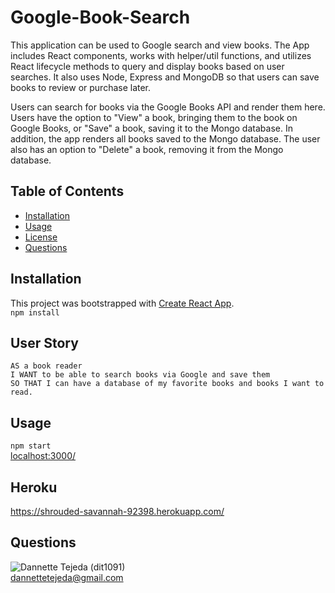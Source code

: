 # Google-Book-Search

This application can be used to Google search and view books. The App includes React components, works with helper/util functions, and utilizes React lifecycle methods to query and display books based on user searches. It also uses Node, Express and MongoDB so that users can save books to review or purchase later.

Users can search for books via the Google Books API and render them here. Users have the option to "View" a book, bringing them to the book on Google Books, or "Save" a book, saving it to the Mongo database. In addition, the app renders all books saved to the Mongo database. The user also has an option to "Delete" a book, removing it from the Mongo database.

## Table of Contents 
* [Installation](#installation) 
* [Usage](#usage) 
* [License](#license) 
* [Questions](#questions) 


## Installation 
 This project was bootstrapped with [Create React App](https://github.com/facebook/create-react-app).
 \
 `npm install`

## User Story
`AS a book reader`
\
`I WANT to be able to search books via Google and save them`
\
`SO THAT I can have a database of my favorite books and books I want to read.`

## Usage 
 `npm start`
 \
 [localhost:3000/](https://http://localhost:3000/)
 
 ## Heroku
https://shrouded-savannah-92398.herokuapp.com/


## Questions 
![Dannette Tejeda](https://i.ibb.co/pK5PBgc/Icon.png) (dit1091)  
[dannettetejeda@gmail.com](mailto:dannettetejeda@gmail.com)
